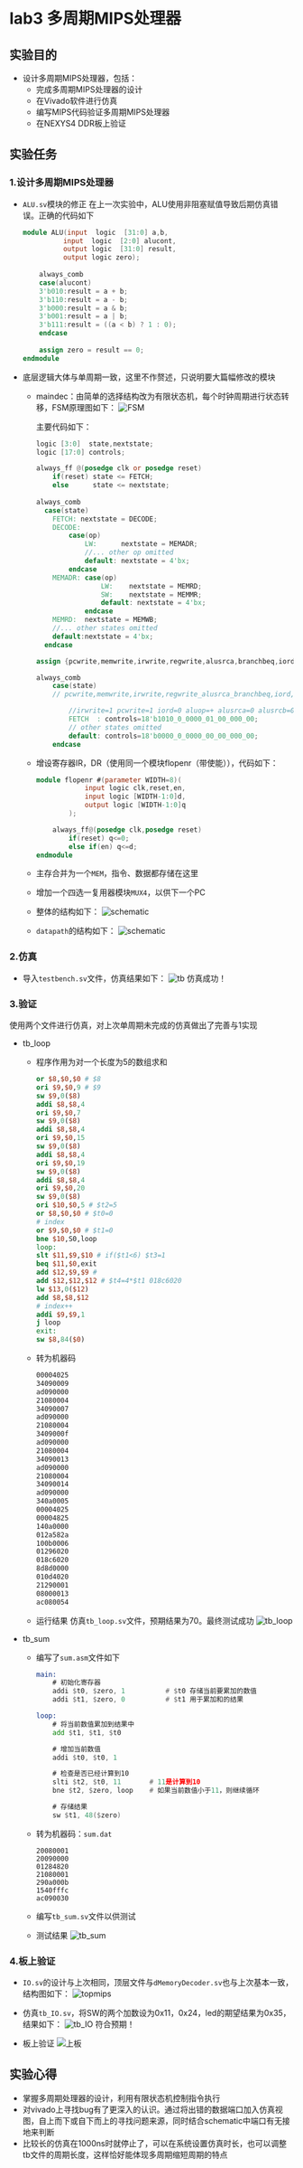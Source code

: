 # lab3 多周期MIPS处理器

## 实验目的

* 设计多周期MIPS处理器，包括：
  * 完成多周期MIPS处理器的设计
  * 在Vivado软件进行仿真
  * 编写MIPS代码验证多周期MIPS处理器
  * 在NEXYS4 DDR板上验证

## 实验任务

### 1.设计多周期MIPS处理器

* `ALU.sv`模块的修正
在上一次实验中，ALU使用非阻塞赋值导致后期仿真错误。正确的代码如下

  ```verilog
  module ALU(input  logic  [31:0] a,b,
            input  logic  [2:0] alucont,
            output logic  [31:0] result,
            output logic zero);
            
      always_comb
      case(alucont)
      3'b010:result = a + b;
      3'b110:result = a - b;
      3'b000:result = a & b;
      3'b001:result = a | b;
      3'b111:result = ((a < b) ? 1 : 0);
      endcase
      
      assign zero = result == 0;
  endmodule
  ```

* 底层逻辑大体与单周期一致，这里不作赘述，只说明要大篇幅修改的模块
  * maindec：由简单的选择结构改为有限状态机，每个时钟周期进行状态转移，FSM原理图如下：
  ![FSM](FSM.png)

    主要代码如下：

    ```verilog
    logic [3:0]  state,nextstate;
    logic [17:0] controls;
    
    always_ff @(posedge clk or posedge reset)
        if(reset) state <= FETCH;
        else      state <= nextstate;
        
    always_comb
      case(state)
        FETCH: nextstate = DECODE;    
        DECODE:
            case(op)
                LW:      nextstate = MEMADR;
                //... other op omitted
                default: nextstate = 4'bx;
            endcase
        MEMADR: case(op)
                    LW:    nextstate = MEMRD;
                    SW:    nextstate = MEMMR;
                    default: nextstate = 4'bx;
                endcase
        MEMRD:  nextstate = MEMWB;
        //... other states omitted
        default:nextstate = 4'bx;
      endcase

    assign {pcwrite,memwrite,irwrite,regwrite,alusrca,branchbeq,iord,memtoreg,regdst,alusrcb,pcsrc,aluop,branchbne,immext}=controls;
  
    always_comb
        case(state) 
        // pcwrite,memwrite,irwrite,regwrite_alusrca_branchbeq,iord,memtoreg,regdst_alusrcb_pcsrc_aluop_branchbne,immext

            //irwrite=1 pcwrite=1 iord=0 aluop=+ alusrca=0 alusrcb=01 pcsrc=00
            FETCH  : controls=18'b1010_0_0000_01_00_000_00;   
            // other states omitted
            default: controls=18'b0000_0_0000_00_00_000_00;
        endcase
    ```

  * 增设寄存器IR，DR（使用同一个模块flopenr（带使能）），代码如下：

    ```verilog
    module flopenr #(parameter WIDTH=8)(   
                input logic clk,reset,en,
                input logic [WIDTH-1:0]d,
                output logic [WIDTH-1:0]q
            );

        always_ff@(posedge clk,posedge reset)
            if(reset) q<=0;
            else if(en) q<=d;
    endmodule
    ```

  * 主存合并为一个`MEM`，指令、数据都存储在这里
  * 增加一个四选一复用器模块`MUX4`，以供下一个PC

  * 整体的结构如下：
    ![schematic](schematic_top.png)
  * `datapath`的结构如下：
    ![schematic](schematic_dp.png)

### 2.仿真

* 导入`testbench.sv`文件，仿真结果如下：
  ![tb](tb.png)
  仿真成功！

### 3.验证

使用两个文件进行仿真，对上次单周期未完成的仿真做出了完善与1实现

* tb_loop
  * 程序作用为对一个长度为5的数组求和

    ```mips
    or $8,$0,$0 # $8
    ori $9,$0,9 # $9
    sw $9,0($8)
    addi $8,$8,4
    ori $9,$0,7
    sw $9,0($8)
    addi $8,$8,4
    ori $9,$0,15
    sw $9,0($8)
    addi $8,$8,4
    ori $9,$0,19
    sw $9,0($8)
    addi $8,$8,4
    ori $9,$0,20
    sw $9,0($8)
    ori $10,$0,5 # $t2=5
    or $8,$0,$0 # $t0=0
    # index
    or $9,$0,$0 # $t1=0
    bne $10,S0,loop
    loop:
    slt $11,$9,$10 # if($t1<6) $t3=1
    beq $11,$0,exit
    add $12,$9,$9 #
    add $12,$12,$12 # $t4=4*$t1 018c6020
    lw $13,0($12)
    add $8,$8,$12
    # index++
    addi $9,$9,1
    j loop
    exit:
    sw $8,84($0)
    ```

  * 转为机器码

    ```asm
    00004025
    34090009
    ad090000
    21080004
    34090007
    ad090000
    21080004
    3409000f
    ad090000
    21080004
    34090013
    ad090000
    21080004
    34090014
    ad090000
    340a0005
    00004025
    00004825
    140a0000
    012a582a
    100b0006
    01296020
    018c6020
    8d8d0000
    010d4020
    21290001
    08000013
    ac080054
    ```

  * 运行结果
    仿真`tb_loop.sv`文件，预期结果为70。最终测试成功
      ![tb_loop](tb_loop.png)

* tb_sum
  * 编写了`sum.asm`文件如下

      ```asm
      main:
          # 初始化寄存器
          addi $t0, $zero, 1          # $t0 存储当前要累加的数值
          addi $t1, $zero, 0          # $t1 用于累加和的结果

      loop:
          # 将当前数值累加到结果中
          add $t1, $t1, $t0

          # 增加当前数值
          addi $t0, $t0, 1

          # 检查是否已经计算到10
          slti $t2, $t0, 11       # 11是计算到10
          bne $t2, $zero, loop    # 如果当前数值小于11，则继续循环

          # 存储结果
          sw $t1, 48($zero)
      ```

  * 转为机器码：`sum.dat`

      ```dat
      20080001
      20090000
      01284820
      21080001
      290a000b
      1540fffc
      ac090030
      ```

  * 编写`tb_sum.sv`文件以供测试
  * 测试结果
    ![tb_sum](tb_sum.png)

### 4.板上验证

* `IO.sv`的设计与上次相同，顶层文件与`dMemoryDecoder.sv`也与上次基本一致，结构图如下：
  ![topmips](schematic_topmips.png)
* 仿真`tb_IO.sv`，将SW的两个加数设为0x11，0x24，led的期望结果为0x35，结果如下：
  ![tb_IO](tb_IO.png)
  符合预期！

* 板上验证
  ![上板](%E4%B8%8A%E6%9D%BF.jpg)

## 实验心得

* 掌握多周期处理器的设计，利用有限状态机控制指令执行
* 对vivado上寻找bug有了更深入的认识。通过将出错的数据端口加入仿真视图，自上而下或自下而上的寻找问题来源，同时结合schematic中端口有无接地来判断
* 比较长的仿真在1000ns时就停止了，可以在系统设置仿真时长，也可以调整tb文件的周期长度，这样恰好能体现多周期缩短周期的特点
